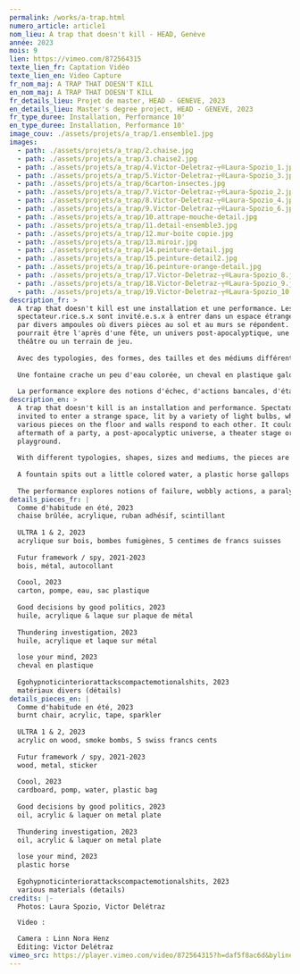 ```yaml
---
permalink: /works/a-trap.html
numero_article: article1
nom_lieu: A trap that doesn't kill - HEAD, Genève
année: 2023
mois: 9
lien: https://vimeo.com/872564315
texte_lien_fr: Captation Vidéo
texte_lien_en: Video Capture
fr_nom_maj: A TRAP THAT DOESN'T KILL
en_nom_maj: A TRAP THAT DOESN'T KILL
fr_details_lieu: Projet de master, HEAD - GENEVE, 2023
en_details_lieu: Master's degree project, HEAD - GENEVE, 2023
fr_type_duree: Installation, Performance 10'
en_type_duree: Installation, Performance 10'
image_couv: ./assets/projets/a_trap/1.ensemble1.jpg
images:
  - path: ./assets/projets/a_trap/2.chaise.jpg
  - path: ./assets/projets/a_trap/3.chaise2.jpg
  - path: ./assets/projets/a_trap/4.Victor-Deletraz-┬®Laura-Spozio_1.jpg
  - path: ./assets/projets/a_trap/5.Victor-Deletraz-┬®Laura-Spozio_3.jpg
  - path: ./assets/projets/a_trap/6carton-insectes.jpg
  - path: ./assets/projets/a_trap/7.Victor-Deletraz-┬®Laura-Spozio_2.jpg
  - path: ./assets/projets/a_trap/8.Victor-Deletraz-┬®Laura-Spozio_4.jpg
  - path: ./assets/projets/a_trap/9.Victor-Deletraz-┬®Laura-Spozio_6.jpg
  - path: ./assets/projets/a_trap/10.attrape-mouche-detail.jpg
  - path: ./assets/projets/a_trap/11.detail-ensemble3.jpg
  - path: ./assets/projets/a_trap/12.mur-boite copie.jpg
  - path: ./assets/projets/a_trap/13.miroir.jpg
  - path: ./assets/projets/a_trap/14.peinture-detail.jpg
  - path: ./assets/projets/a_trap/15.peinture-detail2.jpg
  - path: ./assets/projets/a_trap/16.peinture-orange-detail.jpg
  - path: ./assets/projets/a_trap/17.Victor-Deletraz-┬®Laura-Spozio_8.jpg
  - path: ./assets/projets/a_trap/18.Victor-Deletraz-┬®Laura-Spozio_9.jpg
  - path: ./assets/projets/a_trap/19.Victor-Deletraz-┬®Laura-Spozio_10.jpg
description_fr: >
  A trap that doesn't kill est une installation et une performance. Les
  spectateur.rice.s.x sont invité.e.s.x à entrer dans un espace étrange, éclairé
  par divers ampoules où divers pièces au sol et au murs se répondent. Cela
  pourrait être l'après d'une fête, un univers post-apocalyptique, une scène de
  théâtre ou un terrain de jeu.
          
  Avec des typologies, des formes, des tailles et des médiums différents, les pièces sont pour la plupart produite rapidement dans une économie de moyens, transformées par endroits, révélant des détails subtiles, jouant avec leur matérialité et brouillant les pistes entre ready made et peinture, sculpture et accessoire.
                              
  Une fontaine crache un peu d'eau colorée, un cheval en plastique galope sur place, un cimaise expire de la fumée. Les pièces dans l'espace ont toutes un potentiel performatif, une idée de transformation et de mouvement.
                              
  La performance explore des notions d'échec, d'actions bancales, d'état intérieur paralysé et d'une révolte qui crie en chuchotant. Les gestes mélangent improvisation et actions précises. Un poème est dicté, des plumes volent dans l'espace, un fumigène pourrait être allumé.
description_en: >
  A trap that doesn't kill is an installation and performance. Spectators are
  invited to enter a strange space, lit by a variety of light bulbs, where
  various pieces on the floor and walls respond to each other. It could be the
  aftermath of a party, a post-apocalyptic universe, a theater stage or a
  playground.
            
  With different typologies, shapes, sizes and mediums, the pieces are for the most part rapidly produced in an economy of means, transformed in places, revealing subtle details, playing with their materiality and blurring the lines between ready made and painting, sculpture and accessory.
                
  A fountain spits out a little colored water, a plastic horse gallops on the spot, a picture rail exhales smoke. The pieces in the space all have a performative potential, an idea of transformation and movement.
                
  The performance explores notions of failure, wobbly actions, a paralyzed inner state and a revolt that shouts in whispers. Gestures mix improvisation and precise action. A poem is dictated, feathers fly into space, a smoke bomb might be lit.
details_pieces_fr: |
  Comme d'habitude en été, 2023 
  chaise brûlée, acrylique, ruban adhésif, scintillant
                                  
  ULTRA 1 & 2, 2023
  acrylique sur bois, bombes fumigènes, 5 centimes de francs suisses
                                  
  Futur framework / spy, 2021-2023
  bois, métal, autocollant
                                  
  Coool, 2023
  carton, pompe, eau, sac plastique
                                  
  Good decisions by good politics, 2023
  huile, acrylique & laque sur plaque de métal
              
  Thundering investigation, 2023
  huile, acrylique et laque sur métal
              
  lose your mind, 2023 
  cheval en plastique
              
  Egohypnoticinteriorattackscompactemotionalshits, 2023
  matériaux divers (détails)
details_pieces_en: |
  Comme d'habitude en été, 2023 
  burnt chair, acrylic, tape, sparkler
                                  
  ULTRA 1 & 2, 2023
  acrylic on wood, smoke bombs, 5 swiss francs cents
                                  
  Futur framework / spy, 2021-2023
  wood, metal, sticker
                                  
  Coool, 2023
  cardboard, pomp, water, plastic bag
                                  
  Good decisions by good politics, 2023
  oil, acrylic & laquer on metal plate
              
  Thundering investigation, 2023
  oil, acrylic & laquer on metal plate
              
  lose your mind, 2023 
  plastic horse
              
  Egohypnoticinteriorattackscompactemotionalshits, 2023
  various materials (details)
credits: |-
  Photos: Laura Spozio, Victor Delétraz

  Video :

  Camera : Linn Nora Henz
  Editing: Victor Delétraz
vimeo_src: https://player.vimeo.com/video/872564315?h=daf5f8ac6d&byline=0&portrait=0
---
```


